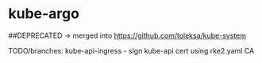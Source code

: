 # kube-argo 

##DEPRECATED -> merged into https://github.com/toleksa/kube-system

TODO/branches:
kube-api-ingress - sign kube-api cert using rke2.yaml CA
